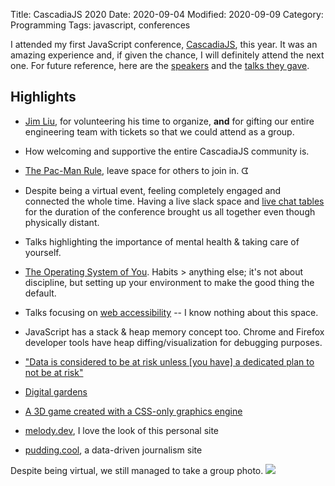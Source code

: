 Title: CascadiaJS 2020
Date: 2020-09-04
Modified: 2020-09-09
Category: Programming
Tags: javascript, conferences

I attended my first JavaScript conference,
[CascadiaJS](https://2020.cascadiajs.com/), this year. It was an amazing
experience and, if given the chance, I will definitely attend the next one. For
future reference, here are the [speakers](https://2020.cascadiajs.com/speakers)
and the [talks they gave](https://2020.cascadiajs.com/schedule).

## Highlights
* [Jim Liu](https://twitter.com/jimcalliu), for volunteering his time to
  organize, **and** for gifting our entire engineering team with tickets so
  that we could attend as a group.

* How welcoming and supportive the entire CascadiaJS community is.

* [The Pac-Man
  Rule](https://www.ericholscher.com/blog/2017/aug/2/pacman-rule-conferences/#the-pac-man-rule),
  leave space for others to join in. ᗧ

* Despite being a virtual event, feeling completely engaged and connected the
  whole time. Having a live slack space and [live chat
  tables](https://remo.co/) for the duration of the conference brought us all
  together even though physically distant.

* Talks highlighting the importance of mental health & taking care of yourself.

* [The Operating System of
  You](https://www.swyx.io/speaking/operating-system-of-you). Habits > anything
  else; it's not about discipline, but setting up your environment to make the
  good thing the default.

* Talks focusing on [web
  accessibility](https://www.a11yproject.com/resources/#blogs) -- I know
  nothing about this space.

* JavaScript has a stack & heap memory concept too. Chrome and Firefox
  developer tools have heap diffing/visualization for debugging purposes.

* ["Data is considered to be at risk unless \[you have\] a dedicated plan to
  not be at
  risk"](https://datascience.codata.org/articles/10.5334/dsj-2020-010/)

* [Digital gardens](https://joelhooks.com/digital-garden)

* [A 3D game created with a CSS-only graphics
  engine](https://pantel.is/projects/css3d/)

* [melody.dev](https://melody.dev/), I love the look of this personal site

* [pudding.cool](https://pudding.cool/), a data-driven journalism site

Despite being virtual, we still managed to take a group photo.
<a alt="picture of cascadiajs attendees" target="_blank" href="https://openseadragon.github.io/openseadragonizer/?img=https%3A%2F%2Fbucketeer-426ab8bc-d3c6-42d1-a2a7-683f96de6df6.s3.amazonaws.com%2Fpublic%2Fgroup_photo_415.png&encoded=true">
    ![]({static}/images/cascadiajs-2020-photo-scaled.jpg)
</a>
